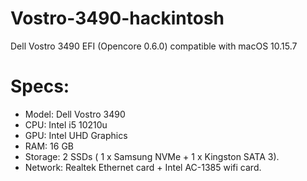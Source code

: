 # Vostro-3490-hackintosh
Dell Vostro 3490 EFI (Opencore 0.6.0) compatible with macOS 10.15.7

# Specs:

- Model: Dell Vostro 3490
- CPU: Intel i5 10210u
- GPU: Intel UHD Graphics
- RAM: 16 GB
- Storage: 2 SSDs ( 1 x Samsung NVMe + 1 x Kingston SATA 3).
- Network: Realtek Ethernet card + Intel AC-1385 wifi card.
